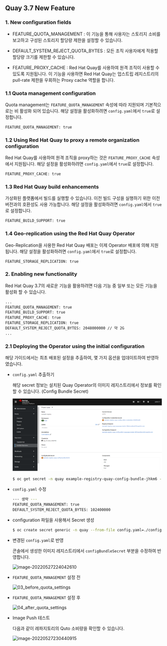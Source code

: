 ## Quay 3.7 New Feature

### 1. New configuration fields

- FEATURE_QUOTA_MANAGEMENT : 이 기능을 통해 사용자는 스토리지 소비를 보고하고 구성된 스토리지 할당량 제한을 설정할 수 있습니다. 
- DEFAULT_SYSTEM_REJECT_QUOTA_BYTES : 모든 조직 사용자에게 적용할 할당량 크기를 제한할 수 있습니다.

- FEATURE_PROXY_CACHE : Red Hat Quay를 사용하여 원격 조직이 사용할 수 있도록 지원됩니다. 이 기능을 사용하면 Red Hat Quay는 업스트립 레지스트리의 pull-rate 제한을 우회하는 Proxy cache 역할을 합니다.

### 1.1 Quota management configuration

Quota management는 `FEATURE_QUOTA_MANAGEMENT` 속성에 따라 지원되며 기본적으로는 비 활성화 되어 있습니다. 해당 설정을 활성화하려면 `config.yaml`에서 `true`로 설정합니다.

```bash
FEATURE_QUOTA_MANAGEMENT: true
```

### 1.2 Using Red Hat Quay to proxy a remote organization configuration

Red Hat Quay를 사용하여 원격 조직을 proxy하는 것은 `FEATURE_PROXY_CACHE` 속성에서 지원됩니다. 해당 설정을 활성화하려면 `config.yaml`에서 `true`로 설정합니다.

```bash
FEATURE_PROXY_CACHE: true
```

### 1.3 Red Hat Quay build enhancements

가상화된 플랫폼에서 빌드를 실행할 수 있습니다. 이전 빌드 구성을 실행하기 위한 이전 버전과의 호환성도 사용 가능합니다. 해당 설정을 활성화하려면 `config.yaml`에서 `true`로 설정합니다.

```bash
FEATURE_BUILD_SUPPORT: true
```

### 1.4 Geo-replication using the Red Hat Quay Operator

Geo-Replication을 사용한 Red Hat Quay 배포는 이제 Operator 배포에 의해 지원됩니다. 해당 설정을 활성화하려면 `config.yaml`에서 `true`로 설정합니다.

```bash
FEATURE_STORAGE_REPLICATION: true
```



### 2. Enabling new functionality

Red Hat Quay 3.7의 새로운 기능을 활용하려면 다음 기능 중 일부 또는 모든 기능을 활성화 할 수 있습니다.

```bash
...
FEATURE_QUOTA_MANAGEMENT: true
FEATURE_BUILD_SUPPORT: true
FEATURE_PROXY_CACHE: true
FEATURE_STORAGE_REPLICATION: true
DEFAULT_SYSTEM_REJECT_QUOTA_BYTES: 2048000000 // 약 2G
...
```

### 2.1 Deploying the Operator using the initial configuration

해당 가이드에서는 최초 배포된 설정을 추출하여, 몇 가지 옵션을 업데이트하여 반영하였습니다.

- `config.yaml` 추출하기

  해당 secret 정보는 설치된 Quay Operator의 이미지 레지스트리에서 정보를 확인 할 수 있습니다. (Config Bundle Secret)

  ![image-20220527223650577](https://github.com/justone0127/Quay-3.7-New-Features/blob/main/images/01_secret_info.png?raw=true)

  ```bash
  $ oc get secret -n quay example-registry-quay-config-bundle-jhkm6 -o "jsonpath={$.data['config\.yaml']}" |                                            base64 -d > config.yaml
  ```

- `config.yaml` 수정

  ```bash
  --- 생략 ---
  FEATURE_QUOTA_MANAGEMENT: true
  DEFAULT_SYSTEM_REJECT_QUOTA_BYTES: 102400000
  ```

- configuration 파일을 사용해서 Secret 생성

  ```bash
  $ oc create secret generic -n quay --from-file config.yaml=./config.yaml init-config-bundle-secret
  ```

- 변경된 `config.yaml`로 반영

  콘솔에서 생성한 이미지 레지스트리에서 `configBundleSecret` 부분을 수정하여 반영합니다.

  ![image-20220527224042610](C:\Users\hyou\AppData\Roaming\Typora\typora-user-images\image-20220527224042610.png)

- `FEATURE_QUOTA_MANAGEMENT` 설정 전

  ![03_before_quota_settings](C:\Works\01_자료\01_OCP\05_OCP_Demo_hyou\Quay_3.7_new_features\03_before_quota_settings.png)

- `FEATURE_QUOTA_MANAGEMENT` 설정 후

  ![04_after_quota_settings](C:\Works\01_자료\01_OCP\05_OCP_Demo_hyou\Quay_3.7_new_features\04_after_quota_settings.png)

- Image Push 테스트

  다음과 같이 레파지토리의 Quto 소비량을 확인할 수 있습니다.

  ![image-20220527230440915](C:\Users\hyou\AppData\Roaming\Typora\typora-user-images\image-20220527230440915.png)



